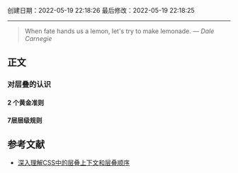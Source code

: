 
创建日期：2022-05-19 22:18:26
最后修改：2022-05-19 22:18:25
- - -
> When fate hands us a lemon, let's try to make lemonade.
> — <cite>Dale Carnegie</cite>

## 正文
### 对层叠的认识
#### 2 个黄金准则

#### 7层层级规则

## 参考文献
- [深入理解CSS中的层叠上下文和层叠顺序](https://www.zhangxinxu.com/wordpress/2016/01/understand-css-stacking-context-order-z-index)